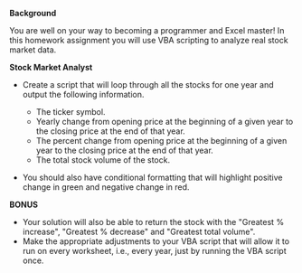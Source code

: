 **Background**

You are well on your way to becoming a programmer and Excel master! In this homework assignment you will use VBA scripting to analyze real stock market data. 

**Stock Market Analyst**

- Create a script that will loop through all the stocks for one year and output the following information.

  - The ticker symbol.
  - Yearly change from opening price at the beginning of a given year to the closing price at the end of that year.
  - The percent change from opening price at the beginning of a given year to the closing price at the end of that year.
  - The total stock volume of the stock.

- You should also have conditional formatting that will highlight positive change in green and negative change in red.

**BONUS**

- Your solution will also be able to return the stock with the "Greatest % increase", "Greatest % decrease" and "Greatest total volume". 
- Make the appropriate adjustments to your VBA script that will allow it to run on every worksheet, i.e., every year, just by running the VBA script once.
